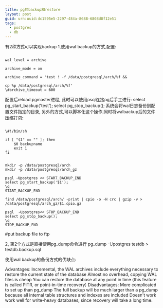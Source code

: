 ```yaml
---
title: pg的backup和restore
layout: post
guid: urn:uuid:dc1595e5-2297-484a-8688-6808d8f12e51
tags:
  - postgres
  - db
---
```



有2种方式可以实现backup
1,使用wal backup的方式,配置:


<pre><code>
wal_level = archive

archive_mode = on

archive_command = 'test ! -f /data/postgresql/arch/%f && 

cp %p /data/postgresql/arch/%f'
\#archive_timeout = 600
</code></pre>

配置后reload pgmaster进程, 此时可以使用psql连接pg后手工进行:
select pg_start_backup('test');
select pg_stop_backup();
系统会将wal日志备份到配置文件指定的目录, 另外的方式,可以脚本化这个操作,同时将walbackup后的文件压缩打包:

<pre><code>
\#!/bin/sh

if [ "$1" == "" ]; then
    $0 backupname
    exit 1
fi
</code></pre>


<pre><code>
mkdir -p /data/postgresql/arch
mkdir -p /data/postgresql/arch_gz

psql -Upostgres << START_BACKUP_END
select pg_start_backup('$1');
\q
START_BACKUP_END

find /data/postgresql/arch/ -print | cpio -o -H crc | gzip -v > /data/postgresql/arch_gz/$1.cpio.gz

psql  -Upostgres<< STOP_BACKUP_END
select pg_stop_backup();
\q
STOP_BACKUP_END
</code></pre>

\#put backup file to ftp



2, 第2个方式是直接使用pg_dump命令进行
    pg_dump -Upostgres testdb > testdb.backup.sql


使用wal backup的备份方式的优缺点:

Advantages:
Incremental, the WAL archives include everything necessary to restore the current state of the database
Almost no overhead, copying WAL files is cheap
You can restore the database at any point in time (this feature is called PITR, or point-in-time recovery)
Disadvantages:
More complicated to set up than pg_dump
The full backup will be much larger than a pg_dump because all internal table structures and indexes are included
Doesn't work work well for write-heavy databases, since recovery will take a long time.

